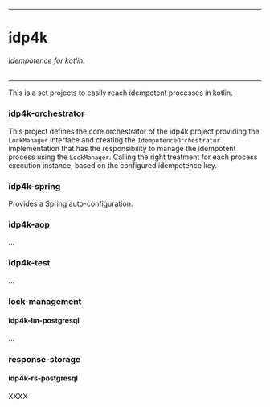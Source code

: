 -----------------
# idp4k


###### _Idempotence for kotlin._

-----------------

This is a set projects to easily reach idempotent processes in kotlin.

### idp4k-orchestrator

This project defines the core orchestrator of the idp4k project providing the `LockManager` interface and creating the `IdempotenceOrchestrator` implementation that has the responsibility to manage the idempotent process using the `LockManager`. Calling the right treatment for each process execution instance, based on the configured idempotence key.

### idp4k-spring

Provides a Spring auto-configuration.

### idp4k-aop

...

### idp4k-test

...

### lock-management
#### idp4k-lm-postgresql

...

### response-storage
#### idp4k-rs-postgresql


XXXX
